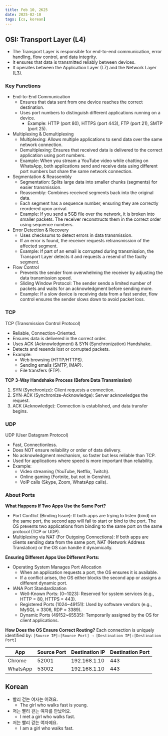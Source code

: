 ```yaml
---
title: Feb 10, 2K25
date: 2025-02-10
tags: [cs, korean]
---
```


## OSI: Transport Layer (L4)

- The Transport Layer is responsible for end-to-end communication, error handling, flow control, and data integrity.
- It ensures that data is transmitted reliably between devices.
- It operates between the Application Layer (L7) and the Network Layer (L3).

### Key Functions

- End-to-End Communication
  - Ensures that data sent from one device reaches the correct destination.
  - Uses port numbers to distinguish different applications running on a device.
    - Example: HTTP (port 80), HTTPS (port 443), FTP (port 21), SMTP (port 25).
- Multiplexing & Demultiplexing
  - Multiplexing: Allows multiple applications to send data over the same network connection.
  - Demultiplexing: Ensures that received data is delivered to the correct application using port numbers.
  - Example: When you stream a YouTube video while chatting on WhatsApp, both applications send and receive data using different port numbers but share the same network connection.
- Segmentation & Reassembly
  - Segmentation: Splits large data into smaller chunks (segments) for easier transmission.
  - Reassembly: Combines received segments back into the original data.
  - Each segment has a sequence number, ensuring they are correctly reordered upon arrival.
  - Example: If you send a 5GB file over the network, it is broken into smaller packets. The receiver reconstructs them in the correct order using sequence numbers.
- Error Detection & Recovery
  - Uses checksums to detect errors in data transmission.
  - If an error is found, the receiver requests retransmission of the affected segment.
  - Example: If part of an email is corrupted during transmission, the Transport Layer detects it and requests a resend of the faulty segment.
- Flow Control
  - Prevents the sender from overwhelming the receiver by adjusting the data transmission speed.
  - Sliding Window Protocol: The sender sends a limited number of packets and waits for an acknowledgment before sending more.
  - Example: If a slow device is receiving data from a fast sender, flow control ensures the sender slows down to avoid packet loss.

### TCP

TCP (Transmission Control Protocol)

- Reliable, Connection-Oriented.
- Ensures data is delivered in the correct order.
- Uses ACK (Acknowledgment) & SYN (Synchronization) Handshake.
- Detects and resends lost or corrupted packets.
- Example:
  - Web browsing (HTTP/HTTPS).
  - Sending emails (SMTP, IMAP).
  - File transfers (FTP).

**TCP 3-Way Handshake Process (Before Data Transmission)**
1. SYN (Synchronize): Client requests a connection.
2. SYN-ACK (Synchronize-Acknowledge): Server acknowledges the request.
3. ACK (Acknowledge): Connection is established, and data transfer begins.

### UDP

UDP (User Datagram Protocol) 

- Fast, Connectionless.
- Does NOT ensure reliability or order of data delivery.
- No acknowledgment mechanism, so faster but less reliable than TCP.
- Used for applications where speed is more important than reliability.
- Example:
  - Video streaming (YouTube, Netflix, Twitch).
  - Online gaming (Fortnite, but not in Genshin).
  - VoIP calls (Skype, Zoom, WhatsApp calls).

### About Ports

**What Happens If Two Apps Use the Same Port?**
- Port Conflict (Binding Issue): If both apps are trying to listen (bind) on the same port, the second app will fail to start or bind to the port. The OS prevents two applications from binding to the same port on the same protocol (TCP or UDP).
- Multiplexing via NAT (For Outgoing Connections): If both apps are clients sending data from the same port, NAT (Network Address Translation) or the OS can handle it dynamically.

**Ensuring Different Apps Use Different Ports:**
- Operating System Manages Port Allocation
  - When an application requests a port, the OS ensures it is available.
  - If a conflict arises, the OS either blocks the second app or assigns a different dynamic port.
- IANA Port Standardization
  - Well-Known Ports: (0~1023): Reserved for system services (e.g., HTTP = 80, HTTPS = 443).
  - Registered Ports (1024~49151): Used by software vendors (e.g., MySQL = 3306, RDP = 3389).
  - Dynamic Ports (49152~65535): Temporarily assigned by the OS for client applications.

**How Does the OS Ensure Correct Routing?**
Each connection is uniquely identified by: ``[Source IP]:[Source Port] → [Destination IP]:[Destination Port]``

| App	| Source Port | Destination IP | Destination Port |
| --- | ----------- | -------------- | ---------------- |
| Chrome | 52001 | 192.168.1.10 | 443 |
| WhatsApp | 53002 | 192.168.1.10 | 443 |

## Korean

- 빨리 걷는 여자는 어려요.
  - The girl who walks fast is young.
- 저는 빨리 걷는 여자를 만났어요.
  - I met a girl who walks fast.
- 저는 빨리 걷는 여자예요.
  - I am a girl who walks fast.